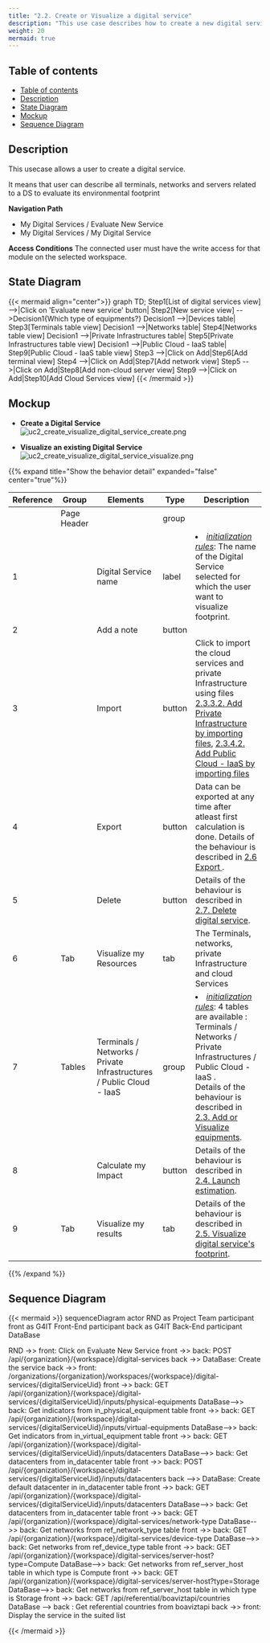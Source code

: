 ```yaml
---
title: "2.2. Create or Visualize a digital service"
description: "This use case describes how to create a new digital service"
weight: 20
mermaid: true
---
```


## Table of contents

-   [Table of contents](#table-of-contents)
-   [Description](#description)
-   [State Diagram](#state-diagram)
-   [Mockup](#mockup)
-   [Sequence Diagram](#sequence-diagram)

## Description

This usecase allows a user to create a digital service.

It means that user can describe all terminals, networks and servers related to a DS to evaluate its environmental footprint

**Navigation Path**

-   My Digital Services / Evaluate New Service
-   My Digital Services / My Digital Service

**Access Conditions**
The connected user must have the write access for that module on the selected workspace.

## State Diagram

{{< mermaid align="center">}}
graph TD;
Step1[List of digital services view] -->|Click on 'Evaluate new service' button| Step2[New service view] -->Decision1{Which type of equipments?}
Decision1 -->|Devices table| Step3[Terminals table view]
Decision1 -->|Networks table| Step4[Networks table view]
Decision1 -->|Private Infrastructures table| Step5[Private Infrastructures table view]
Decision1 -->|Public Cloud - IaaS  table| Step9[Public Cloud - IaaS table view]
Step3 -->|Click on Add|Step6[Add terminal view]
Step4 -->|Click on Add|Step7[Add network view]
Step5 -->|Click on Add|Step8[Add non-cloud server view]
Step9 -->|Click on Add|Step10[Add Cloud Services view]
{{< /mermaid >}}

## Mockup

-   **Create a Digital Service**
    ![uc2_create_visualize_digital_service_create.png](../images/uc2_create_visualize_digital_service_create.png)

-   **Visualize an existing Digital Service**
    ![uc2_create_visualize_digital_service_visualize.png](../images/uc2_create_visualize_digital_service_visualize.png)

{{% expand title="Show the behavior detail" expanded="false" center="true"%}}

| Reference | Group       | Elements                                                  | Type   | Description                                                                                                                                                                                                                                                                                                                                                                                  |
|-----------|-------------|-----------------------------------------------------------|--------|----------------------------------------------------------------------------------------------------------------------------------------------------------------------------------------------------------------------------------------------------------------------------------------------------------------------------------------------------------------------------------------------|
|           | Page Header |                                                           | group  |                                                                                                                                                                                                                                                                                                                                                                                              |
| 1         |             | Digital Service name                                      | label  | <li><u>_initialization rules_</u>: The name of the Digital Service selected for which the user want to visualize footprint.                                                                                                                                                                                                                                                                  |
| 2         |             | Add a note                                                | button |                                                                                                                                                                                                                                                                                                                                                                                              |
| 3         |             | Import                                                    | button | Click to import the cloud services and private Infrastructure using files [2.3.3.2. Add Private Infrastructure by importing files](uc3_add_visualize_equipments%2Fuc3_add_visualize_noncloud-servers%2Fimport_nonCloud_servers_via_button.md),  [2.3.4.2. Add Public Cloud - IaaS  by importing files](uc3_add_visualize_equipments%2Fuc3_add_visualize_cloud_services%2Fimport_cloud_services_via_button.md) |
| 4         |             | Export                                                    | button | Data can be exported at any time after atleast first calculation is done. Details of the behaviour is described in [2.6 Export ](./uc6_export_digital_service.md).                                                                                                                                                                                                                           |
| 5         |             | Delete                                                    | button | Details of the behaviour is described in [2.7. Delete digital service](uc7_delete_digital_service.md).                                                                                                                                                                                                                                                                                       |
| 6         | Tab         | Visualize my Resources                                    | tab    | The Terminals, networks, private Infrastructure and cloud Services                                                                                                                                                                                                                                                                                                                                |
| 7         | Tables      | Terminals / Networks / Private Infrastructures / Public Cloud - IaaS  | group  | <li><u>_initialization rules_</u>: 4 tables are available : Terminals / Networks / Private Infrastructures / Public Cloud - IaaS . <br>Details of the behaviour is described in [2.3. Add or Visualize equipments](uc3_add_visualize_equipments/_index).                                                                                                                                                 |
| 8         |             | Calculate my Impact                                       | button | Details of the behaviour is described in [2.4. Launch estimation](uc4_launch_estimation.md).                                                                                                                                                                                                                                                                                                 |
| 9         | Tab         | Visualize my results                                      | tab    | Details of the behaviour is described in [2.5. Visualize digital service's footprint](uc5_visualize_footprint/_index.md).                                                                                                                                                                                                                                                                    |

{{% /expand %}}

## Sequence Diagram

{{< mermaid >}}
sequenceDiagram
actor RND as Project Team
participant front as G4IT Front-End
participant back as G4IT Back-End
participant DataBase

RND ->> front: Click on Evaluate New Service
front ->> back: POST /api/{organization}/{workspace}/digital-services
back ->> DataBase: Create the service
back ->> front: /organizations/{organization}/workspaces/{workspace}/digital-services/{digitalServiceUid}
front ->> back: GET /api/{organization}/{workspace}/digital-services/{digitalServiceUid}/inputs/physical-equipments
DataBase-->> back: Get indicators from in_physical_equipment table
front ->> back: GET /api/{organization}/{workspace}/digital-services/{digitalServiceUid}/inputs/virtual-equipments
DataBase-->> back: Get indicators from in_virtual_equipment table
front ->> back: GET /api/{organization}/{workspace}/digital-services/{digitalServiceUid}/inputs/datacenters
DataBase-->> back: Get datacenters from in_datacenter table
front ->> back: POST /api/{organization}/{workspace}/digital-services/{digitalServiceUid}/inputs/datacenters
back -->> DataBase: Create default datacenter in in_datacenter table
front ->> back: GET /api/{organization}/{workspace}/digital-services/{digitalServiceUid}/inputs/datacenters
DataBase-->> back: Get datacenters from in_datacenter table
front ->> back: GET /api/{organization}/{workspace}/digital-services/network-type
DataBase-->> back: Get networks from ref_network_type table
front ->> back: GET /api/{organization}/{workspace}/digital-services/device-type
DataBase-->> back: Get networks from ref_device_type table
front ->> back: GET /api/{organization}/{workspace}/digital-services/server-host?type=Compute
DataBase-->> back: Get networks from ref_server_host table in which type is Compute
front ->> back: GET /api/{organization}/{workspace}/digital-services/server-host?type=Storage
DataBase-->> back: Get networks from ref_server_host table in which type is Storage
front ->> back: GET /api/referential/boaviztapi/countries
DataBase --> back : Get referential countries from boaviztapi
back ->> front: Display the service in the suited list

{{< /mermaid >}}
